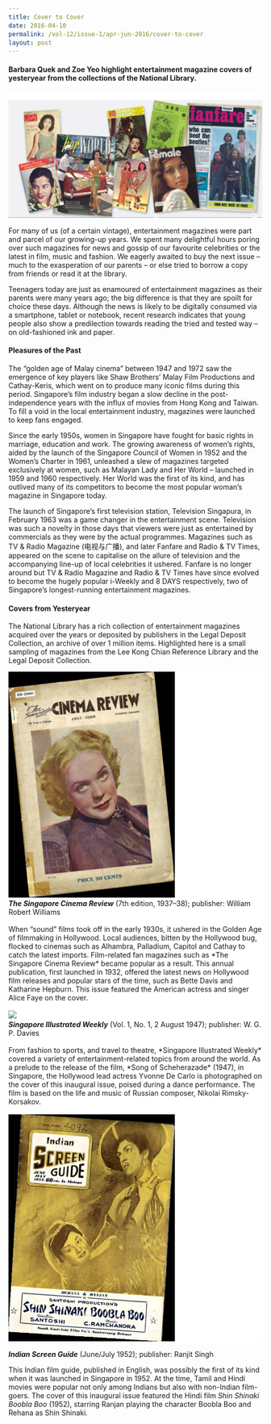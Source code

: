 ```yaml
---
title: Cover to Cover
date: 2016-04-10
permalink: /vol-12/issue-1/apr-jun-2016/cover-to-cover
layout: post
---
```

#### **Barbara Quek** and **Zoe Yeo** highlight entertainment magazine covers of yesteryear from the collections of the National Library.

<div style="background-color: white;"><br><img src="/images/Vol-12-issue-1/cover-to-cover/01_covertocover.jpg"></div>

For many of us (of a certain vintage), entertainment magazines were part and parcel of our growing-up years. We spent many delightful hours poring over such magazines for news and gossip of our favourite celebrities or the latest in film, music and fashion. We eagerly awaited to buy the next issue – much to the exasperation of our parents – or else tried to borrow a copy from friends or read it at the library.

Teenagers today are just as enamoured of entertainment magazines as their parents were many years ago; the big difference is that they are spoilt for choice these days. Although the news is likely to be digitally consumed via a smartphone, tablet or notebook, recent research indicates that young people also show a predilection towards reading the tried and tested way – on old-fashioned ink and paper.

#### **Pleasures of the Past**

The “golden age of Malay cinema” between 1947 and 1972 saw the emergence of key players like Shaw Brothers’ Malay Film Productions and Cathay-Keris, which went on to produce many iconic films during this period. Singapore’s film industry began a slow decline in the post-independence years with the influx of movies from Hong Kong and Taiwan. To fill a void in the local entertainment industry, magazines were launched to keep fans engaged.

Since the early 1950s, women in Singapore have fought for basic rights in marriage, education and work. The growing awareness of women’s rights, aided by the launch of the Singapore Council of Women in 1952 and the Women’s Charter in 1961, unleashed a slew of magazines targeted exclusively at women, such as Malayan Lady and Her World – launched in 1959 and 1960 respectively. Her World was the first of its kind, and has outlived many of its competitors to become the most popular woman’s magazine in Singapore today.

The launch of Singapore’s first television station, Television Singapura, in February 1963 was a game changer in the entertainment scene. Television was such a novelty in those days that viewers were just as entertained by commercials as they were by the actual programmes. Magazines such as TV & Radio Magazine (电视与广播), and later Fanfare and Radio & TV Times, appeared on the scene to capitalise on the allure of television and the accompanying line-up of local celebrities it ushered. Fanfare is no longer around but TV & Radio Magazine and Radio & TV Times have since evolved to become the hugely popular i-Weekly and 8 DAYS respectively, two of Singapore’s longest-running entertainment magazines.

#### **Covers from Yesteryear**

The National Library has a rich collection of entertainment magazines acquired over the years or deposited by publishers in the Legal Deposit Collection, an archive of over 1 million items. Highlighted here is a small sampling of magazines from the Lee Kong Chian Reference Library and the Legal Deposit Collection.

<div style="background-color: white;"><img style="width:330px" src="/images/Vol-12-issue-1/cover-to-cover/02_covertocover.bmp">
<br>
<b><i>The Singapore Cinema Review</i></b> (7th edition, 1937–38); publisher:  William Robert Williams
<br><br>
When “sound” films took off in the early 1930s, it ushered in the Golden Age of filmmaking in Hollywood.  Local audiences, bitten by the Hollywood bug, flocked to cinemas such as Alhambra, Palladium, Capitol and Cathay to catch the latest imports. Film-related fan magazines such as *The Singapore Cinema Review* became popular as a result. This annual publication, first launched in 1932, offered the latest news on Hollywood film releases and popular stars of the time, such as Bette Davis and Katharine Hepburn. This issue featured the American actress and singer Alice Faye on the cover.</div>

<div style="background-color: white;"><br>
<img style="width:330px" src="/images/Vol-12-issue-1/cover-to-cover/03_covertocover.bmp">
<br>
<b><i>Singapore Illustrated Weekly</i></b> (Vol. 1, No. 1, 2 August 1947); publisher: W. G. P. Davies
<br><br>
From fashion to sports, and travel to theatre, *Singapore Illustrated Weekly* covered a variety of entertainment-related topics from around the world. As a prelude to the release of the film, *Song of Scheherazade* (1947), in Singapore, the Hollywood lead actress Yvonne De Carlo is photographed on the cover of this inaugural issue, poised during a dance performance. The film is based on the life and music of Russian composer, Nikolai Rimsky-Korsakov.</div>

<div style="background-color: white;"><br><img style="width:330px" src="/images/Vol-12-issue-1/cover-to-cover/04_covertocover.bmp"></div>

***Indian Screen Guide*** (June/July 1952); publisher: Ranjit Singh

This Indian film guide, published in English, was possibly the first of its kind when it was launched in Singapore in 1952. At the time, Tamil and Hindi movies were popular not only among Indians but also with non-Indian film-goers. The cover of this inaugural issue featured the Hindi film *Shin Shinaki Boobla Boo* (1952), starring Ranjan playing the character Boobla Boo and Rehana as Shin Shinaki.
